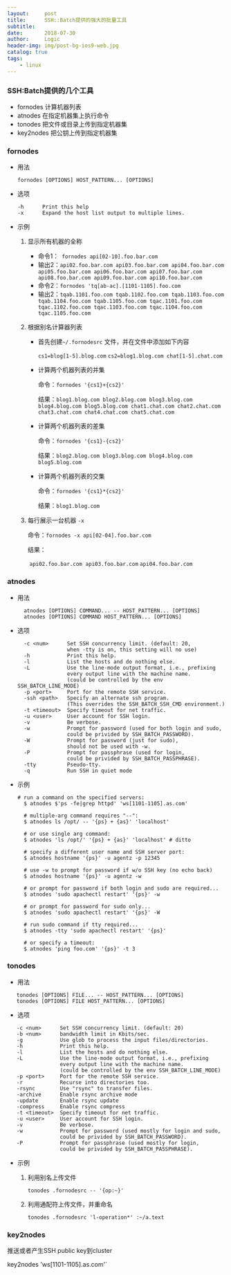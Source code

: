 ```yaml
---
layout:     post
title:      SSH::Batch提供的强大的批量工具
subtitle:   
date:       2018-07-30
author:     Logic
header-img: img/post-bg-ios9-web.jpg
catalog: true
tags:
    - linux
---
```


### SSH:Batch提供的几个工具
- fornodes 计算机器列表
- atnodes 在指定机器集上执行命令
- tonodes 把文件或目录上传到指定机器集
- key2nodes 把公钥上传到指定机器集

### fornodes
- 用法
  ``` shell
  fornodes [OPTIONS] HOST_PATTERN... [OPTIONS]
  ```

- 选项
  ```shell
  -h      Print this help
  -x      Expand the host list output to multiple lines.
  ```

- 示例

  1. 显示所有机器的全称

     - 命令1：` fornodes api[02-10].foo.bar.com`
     - 输出2：`api02.foo.bar.com api03.foo.bar.com api04.foo.bar.com api05.foo.bar.com api06.foo.bar.com api07.foo.bar.com api08.foo.bar.com api09.foo.bar.com api10.foo.bar.com`
     - 命令2：`fornodes 'tq[ab-ac].[1101-1105].foo.com`
     - 输出2：`tqab.1101.foo.com tqab.1102.foo.com tqab.1103.foo.com tqab.1104.foo.com tqab.1105.foo.com tqac.1101.foo.com tqac.1102.foo.com tqac.1103.foo.com tqac.1104.foo.com tqac.1105.foo.com`

  2. 根据别名计算器列表

     - 首先创建`~/.fornodesrc` 文件，并在文件中添加如下内容

       `cs1=blog[1-5].blog.com`
       `cs2=blog1.blog.com chat[1-5].chat.com`

     - 计算两个机器列表的并集

       命令：`fornodes '{cs1}+{cs2}'`

       结果：`blog1.blog.com blog2.blog.com blog3.blog.com blog4.blog.com blog5.blog.com chat1.chat.com chat2.chat.com chat3.chat.com chat4.chat.com chat5.chat.com`

     - 计算两个机器列表的差集

       命令：`fornodes '{cs1}-{cs2}'`

       结果：`blog2.blog.com blog3.blog.com blog4.blog.com blog5.blog.com`

     - 计算两个机器列表的交集

       命令：`fornodes '{cs1}*{cs2}'`

       结果：`blog1.blog.com`

  3. 每行展示一台机器 `-x`

     命令：`fornodes -x api[02-04].foo.bar.com`

     结果：

     ​	`api02.foo.bar.com`
     ​	`api03.foo.bar.com`
     ​	`api04.foo.bar.com`

### atnodes 

- 用法
  ``` shell
    atnodes [OPTIONS] COMMAND... -- HOST_PATTERN... [OPTIONS]
    atnodes [OPTIONS] COMMAND HOST_PATTERN... [OPTIONS]
  ```

- 选项
  ``` shell
    -c <num>      Set SSH concurrency limit. (default: 20,
                  when -tty is on, this setting will no use)
    -h            Print this help.
    -l            List the hosts and do nothing else.
    -L            Use the line-mode output format, i.e., prefixing
                  every output line with the machine name.
                  (could be controlled by the env SSH_BATCH_LINE_MODE)
    -p <port>     Port for the remote SSH service.
    -ssh <path>   Specify an alternate ssh program.
                  (This overrides the SSH_BATCH_SSH_CMD environment.)
    -t <timeout>  Specify timeout for net traffic.
    -u <user>     User account for SSH login.
    -v            Be verbose.
    -w            Prompt for password (used for both login and sudo,
                  could be privided by SSH_BATCH_PASSWORD).
    -W            Prompt for password (just for sudo),
                  should not be used with -w.
    -P            Prompt for passphrase (used for login,
                  could be privided by SSH_BATCH_PASSPHRASE).
    -tty          Pseudo-tty.
    -q            Run SSH in quiet mode
  ```

- 示例

  ```shell
  # run a command on the specified servers:
    $ atnodes $'ps -fe|grep httpd' 'ws[1101-1105].as.com'

    # multiple-arg command requires "--":
    $ atnodes ls /opt/ -- '{ps} + {as}' 'localhost'

    # or use single arg command:
    $ atnodes 'ls /opt/' '{ps} + {as}' 'localhost' # ditto

    # specify a different user name and SSH server port:
    $ atnodes hostname '{ps}' -u agentz -p 12345

    # use -w to prompt for password if w/o SSH key (no echo back)
    $ atnodes hostname '{ps}' -u agentz -w

    # or prompt for password if both login and sudo are required...
    $ atnodes 'sudo apachectl restart' '{ps}' -w

    # or prompt for password for sudo only...
    $ atnodes 'sudo apachectl restart' '{ps}' -W

    # run sudo command if tty required...
    $ atnodes -tty 'sudo apachectl restart' '{ps}'

    # or specify a timeout:
    $ atnodes 'ping foo.com' '{ps}' -t 3
  ```
### tonodes
- 用法
 ```shell
    tonodes [OPTIONS] FILE... -- HOST_PATTERN... [OPTIONS]
    tonodes [OPTIONS] FILE HOST_PATTERN... [OPTIONS]
 ```
- 选项
 ```shell
    -c <num>      Set SSH concurrency limit. (default: 20)
    -b <num>      bandwidth limit in Kbits/sec.
    -g            Use glob to process the input files/directories.
    -h            Print this help.
    -l            List the hosts and do nothing else.
    -L            Use the line-mode output format, i.e., prefixing
                  every output line with the machine name.
                  (could be controlled by the env SSH_BATCH_LINE_MODE)
    -p <port>     Port for the remote SSH service.
    -r            Recurse into directories too.
    -rsync        Use "rsync" to transfer files.
    -archive      Enable rsync archive mode
    -update       Enable rsync update
    -compress     Enable rsync compress
    -t <timeout>  Specify timeout for net traffic.
    -u <user>     User account for SSH login.
    -v            Be verbose.
    -w            Prompt for password (used mostly for login and sudo,
                  could be privided by SSH_BATCH_PASSWORD).
    -P            Prompt for passphrase (used mostly for login,
                  could be privided by SSH_BATCH_PASSPHRASE).
 ```
- 示例

  1. 利用别名上传文件

     `tonodes .fornodesrc -- '{op:~}'`

  2. 利用通配符上传文件，并重命名

     `tonodes .fornodesrc 'l-operation*' :~/a.text`

### key2nodes

推送或者产生SSH public key到cluster

key2nodes 'ws[1101-1105].as.com'`